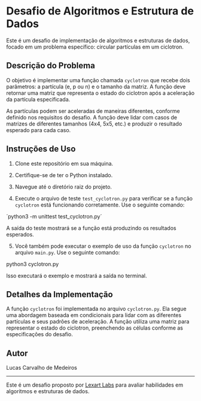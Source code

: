 # Desafio de Algoritmos e Estrutura de Dados

Este é um desafio de implementação de algoritmos e estruturas de dados, focado em um problema específico: circular partículas em um ciclotron.

## Descrição do Problema

O objetivo é implementar uma função chamada `cyclotron` que recebe dois parâmetros: a partícula (e, p ou n) e o tamanho da matriz. A função deve retornar uma matriz que representa o estado do ciclotron após a aceleração da partícula especificada.

As partículas podem ser aceleradas de maneiras diferentes, conforme definido nos requisitos do desafio. A função deve lidar com casos de matrizes de diferentes tamanhos (4x4, 5x5, etc.) e produzir o resultado esperado para cada caso.

## Instruções de Uso

1. Clone este repositório em sua máquina.

2. Certifique-se de ter o Python instalado.

3. Navegue até o diretório raiz do projeto.

4. Execute o arquivo de teste `test_cyclotron.py` para verificar se a função `cyclotron` está funcionando corretamente. Use o seguinte comando:

´python3 -m unittest test_cyclotron.py´


A saída do teste mostrará se a função está produzindo os resultados esperados.

5. Você também pode executar o exemplo de uso da função `cyclotron` no arquivo `main.py`. Use o seguinte comando:

python3 cyclotron.py


Isso executará o exemplo e mostrará a saída no terminal.

## Detalhes da Implementação

A função `cyclotron` foi implementada no arquivo `cyclotron.py`. Ela segue uma abordagem baseada em condicionais para lidar com as diferentes partículas e seus padrões de aceleração. A função utiliza uma matriz para representar o estado do ciclotron, preenchendo as células conforme as especificações do desafio.

## Autor

Lucas Carvalho de Medeiros

---

Este é um desafio proposto por [Lexart Labs](https://www.lexartlabs.com) para avaliar habilidades em algoritmos e estruturas de dados.

